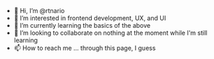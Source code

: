 - 👋 Hi, I’m @rtnario
- 👀 I’m interested in frontend development, UX, and UI
- 🌱 I’m currently learning the basics of the above
- 💞️ I’m looking to collaborate on nothing at the moment while I'm still learning
- 📫 How to reach me ... through this page, I guess

<!---
rtnario/rtnario is a ✨ special ✨ repository because its `README.md` (this file) appears on your GitHub profile.
You can click the Preview link to take a look at your changes.
--->
